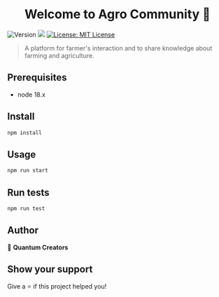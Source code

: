 <h1 align="center">Welcome to Agro Community 👋</h1>
<p>
  <img alt="Version" src="https://img.shields.io/badge/version-1.0.0-blue.svg?cacheSeconds=2592000" />
  <img src="https://img.shields.io/badge/node-18.x-blue.svg" />
  <a href="#" target="_blank">
    <img alt="License: MIT License" src="https://img.shields.io/badge/License-MIT License-yellow.svg" />
  </a>
</p>

> A platform for farmer's interaction and to share knowledge about farming and agriculture.

## Prerequisites

- node 18.x

## Install

```sh
npm install
```

## Usage

```sh
npm run start
```

## Run tests

```sh
npm run test
```

## Author

👤 **Quantum Creators**


## Show your support

Give a ⭐️ if this project helped you!